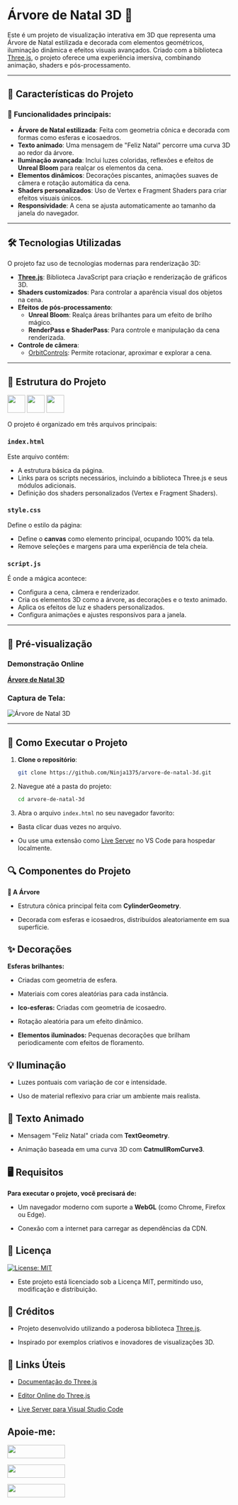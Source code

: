# Árvore de Natal 3D 🎄

Este é um projeto de visualização interativa em 3D que representa uma Árvore de Natal estilizada e decorada com elementos geométricos, iluminação dinâmica e efeitos visuais avançados. Criado com a biblioteca [Three.js](https://threejs.org/), o projeto oferece uma experiência imersiva, combinando animação, shaders e pós-processamento.

---

## 🎨 Características do Projeto

### 🌟 Funcionalidades principais:
- **Árvore de Natal estilizada**: Feita com geometria cônica e decorada com formas como esferas e icosaedros.
- **Texto animado**: Uma mensagem de "Feliz Natal" percorre uma curva 3D ao redor da árvore.
- **Iluminação avançada**: Inclui luzes coloridas, reflexões e efeitos de **Unreal Bloom** para realçar os elementos da cena.
- **Elementos dinâmicos**: Decorações piscantes, animações suaves de câmera e rotação automática da cena.
- **Shaders personalizados**: Uso de Vertex e Fragment Shaders para criar efeitos visuais únicos.
- **Responsividade**: A cena se ajusta automaticamente ao tamanho da janela do navegador.

---

## 🛠️ Tecnologias Utilizadas

O projeto faz uso de tecnologias modernas para renderização 3D:

- **[Three.js](https://threejs.org/)**: Biblioteca JavaScript para criação e renderização de gráficos 3D.
- **Shaders customizados**: Para controlar a aparência visual dos objetos na cena.
- **Efeitos de pós-processamento**:
  - **Unreal Bloom**: Realça áreas brilhantes para um efeito de brilho mágico.
  - **RenderPass e ShaderPass**: Para controle e manipulação da cena renderizada.
- **Controle de câmera**:
  - [OrbitControls](https://threejs.org/docs/#examples/en/controls/OrbitControls): Permite rotacionar, aproximar e explorar a cena.

---

## 📂 Estrutura do Projeto

<a href="https://programartudo.blogspot.com/2024/11/html-tudo-o-que-precisa-para-comecar.html" target="_blank"><img loading="lazy" src="https://cdn.jsdelivr.net/gh/devicons/devicon/icons/html5/html5-original.svg" width="40" height="40"/></a> <a href="https://programartudo.blogspot.com/2024/11/css-como-dar-estilo-ao-teu-website.html" target="_blank"><img loading="lazy" src="https://cdn.jsdelivr.net/gh/devicons/devicon/icons/css3/css3-original.svg" width="40" height="40"/></a> <a href="https://programartudo.blogspot.com/2024/11/javascript-linguagem-dinamica-da-web.html" target="_blank"><img loading="lazy" src="https://cdn.jsdelivr.net/gh/devicons/devicon/icons/javascript/javascript-original.svg" width="40" height="40"/></a>

O projeto é organizado em três arquivos principais:

### `index.html`
Este arquivo contém:
- A estrutura básica da página.
- Links para os scripts necessários, incluindo a biblioteca Three.js e seus módulos adicionais.
- Definição dos shaders personalizados (Vertex e Fragment Shaders).

### `style.css`
Define o estilo da página:
- Define o **canvas** como elemento principal, ocupando 100% da tela.
- Remove seleções e margens para uma experiência de tela cheia.

### `script.js`
É onde a mágica acontece:
- Configura a cena, câmera e renderizador.
- Cria os elementos 3D como a árvore, as decorações e o texto animado.
- Aplica os efeitos de luz e shaders personalizados.
- Configura animações e ajustes responsivos para a janela.

---

## 🎥 Pré-visualização

### Demonstração Online

**[Árvore de Natal 3D](https://ninja1375.github.io/arvore-de-natal-3d/)**

### Captura de Tela:

![Árvore de Natal 3D ](https://github.com/user-attachments/assets/656dad4b-16b4-47cd-8f0a-bab14f3b9152)

---

## 🚀 Como Executar o Projeto

1. **Clone o repositório**:
   ```bash
   git clone https://github.com/Ninja1375/arvore-de-natal-3d.git

2. Navegue até a pasta do projeto:

   ```bash
   cd arvore-de-natal-3d

3. Abra o arquivo `index.html` no seu navegador favorito:

- Basta clicar duas vezes no arquivo.

- Ou use uma extensão como [Live Server](https://marketplace.visualstudio.com/items?itemName=ritwickdey.LiveServer) no VS Code para hospedar localmente.

## 🔍 Componentes do Projeto

**🌳 A Árvore**

- Estrutura cônica principal feita com **CylinderGeometry**.

- Decorada com esferas e icosaedros, distribuídos aleatoriamente em sua superfície.

## ✨ Decorações

**Esferas brilhantes:**

- Criadas com geometria de esfera.

- Materiais com cores aleatórias para cada instância.

- **Ico-esferas:** Criadas com geometria de icosaedro.

- Rotação aleatória para um efeito dinâmico.

- **Elementos iluminados:** Pequenas decorações que brilham periodicamente com efeitos de floramento.

## 💡 Iluminação

- Luzes pontuais com variação de cor e intensidade.

- Uso de material reflexivo para criar um ambiente mais realista.

## 📝 Texto Animado

- Mensagem "Feliz Natal" criada com **TextGeometry**.

- Animação baseada em uma curva 3D com **CatmullRomCurve3**.

## 🖥️ Requisitos

**Para executar o projeto, você precisará de:**

- Um navegador moderno com suporte a **WebGL** (como Chrome, Firefox ou Edge).

- Conexão com a internet para carregar as dependências da CDN.

## 📄 Licença

[![License: MIT](https://img.shields.io/badge/License-MIT-green.svg)](https://github.com/Ninja1375/arvore-de-natal-3d/blob/main/LICENSE)

- Este projeto está licenciado sob a Licença MIT, permitindo uso, modificação e distribuição.

## 🙌 Créditos

- Projeto desenvolvido utilizando a poderosa biblioteca [Three.js](https://threejs.org/).

- Inspirado por exemplos criativos e inovadores de visualizações 3D.

## 🔗 Links Úteis

- [Documentação do Three.js](https://threejs.org/docs/)

- [Editor Online do Three.js](https://threejs.org/editor/)

- [Live Server para Visual Studio Code](https://marketplace.visualstudio.com/items?itemName=ritwickdey.LiveServer)

## Apoie-me:

<a href="https://buymeacoffee.com/antonio13" target="_blank"><img loading="lazy" src="https://img.buymeacoffee.com/button-api/?text=Buy%20me%20a%20coffee&emoji=&slug=seu_nome_de_usuario&button_colour=FFDD00&font_colour=000000&font_family=Cookie&outline_colour=000000&coffee_colour=ffffff" width="130" height="30"></a>

<a href="https://www.paypal.com/donate/?hosted_button_id=DN574F28FYUNG" target="_blank"><img loading="lazy" src="https://upload.wikimedia.org/wikipedia/commons/b/b5/PayPal.svg" width="130" height="30"></a>

<a href="https://github.com/sponsors/Ninja1375" target="_blank"><img loading="lazy" src="https://img.shields.io/badge/-Sponsor-ea4aaa?style=for-the-badge&logo=github&logoColor=white" width="130" height="30"></a>
